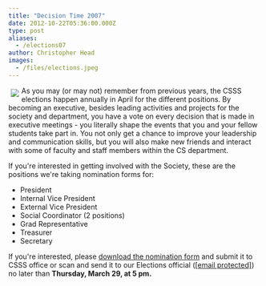 ```yaml
---
title: "Decision Time 2007"
date: 2012-10-22T05:36:00.000Z
type: post
aliases:
  - /elections07
author: Christopher Head
images:
  - /files/elections.jpeg
---
```


<div class="field field-name-body field-type-text-with-summary field-label-hidden"><div class="field-items"><div class="field-item even"><p><img src="/files/elections.jpeg" align="left" vspace="5" hspace="5">As you may (or may not) remember from previous years, the CSSS elections happen annually in April for the different positions. By becoming an executive, besides leading activities and projects for the society and department, you have a vote on every decision that is made in executive meetings - you literally shape the events that you and your fellow students take part in.  You not only get a chance to improve your  leadership and communication skills, but you will also make new friends and interact with some of faculty and staff members within the CS department.</p>
<p>If you&apos;re interested in getting involved with the Society, these are the positions we&apos;re taking nomination forms for:</p>
<ul>
<li>President
</li><li>Internal Vice President
</li><li>External Vice President
</li><li>Social Coordinator (2 positions)
</li><li>Grad Representative
</li><li>Treasurer
</li><li>Secretary
</li></ul>
<p>If you&apos;re interested, please <a href="/files/Elections%202007.pdf">download the nomination form</a> and submit it to CSSS office or scan and send it to our Elections official (<a href="/cdn-cgi/l/email-protection#53363f3630273a3c3d2013273b36302631367d3032"><span class="__cf_email__" data-cfemail="e98c858c8a9d8086879aa99d818c8a9c8b8cc78a88">[email&#xA0;protected]</span></a>) no later than <strong>Thursday, March 29, at 5 pm.</strong></p>
</div></div></div>    <footer>
          </footer>
